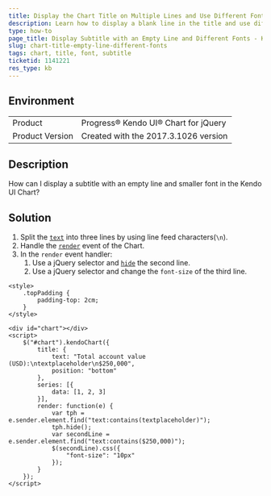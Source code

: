 ```yaml
---
title: Display the Chart Title on Multiple Lines and Use Different Fonts
description: Learn how to display a blank line in the title and use different fonts for every line in the Kendo UI Chart.
type: how-to
page_title: Display Subtitle with an Empty Line and Different Fonts - Kendo UI Chart for jQuery
slug: chart-title-empty-line-different-fonts
tags: chart, title, font, subtitle
ticketid: 1141221
res_type: kb
---
```


## Environment

<table>
 <tr>
  <td>Product</td>
  <td>Progress® Kendo UI® Chart for jQuery</td>
 </tr>
 <tr>
  <td>Product Version</td>
  <td>Created with the 2017.3.1026 version</td>
 </tr>
</table>

## Description

How can I display a subtitle with an empty line and smaller font in the Kendo UI Chart?

## Solution

1. Split the [`text`](https://docs.telerik.com/kendo-ui/api/javascript/dataviz/ui/chart/configuration/title.text) into three lines by using line feed characters(`\n`).
1. Handle the [`render`](https://docs.telerik.com/kendo-ui/api/javascript/dataviz/ui/chart/events/render) event of the Chart.
1. In the `render` event handler:
	1. Use a jQuery selector and [`hide`](https://api.jquery.com/hide/) the second line.
	1. Use a jQuery selector and change the `font-size` of the third line.

```dojo
<style>
    .topPadding {
        padding-top: 2cm;
    }
</style>

<div id="chart"></div>
<script>
    $("#chart").kendoChart({
        title: {
            text: "Total account value (USD):\ntextplaceholder\n$250,000",
            position: "bottom"
        },
        series: [{
            data: [1, 2, 3]
        }],
        render: function(e) {
            var tph = e.sender.element.find("text:contains(textplaceholder)");
            tph.hide();
            var secondLine = e.sender.element.find("text:contains($250,000)");
            $(secondLine).css({
                "font-size": "10px"
            });
        }
    });
</script>
```
